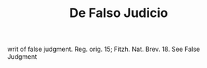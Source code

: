 ---
title: De Falso Judicio
letter: D
permalink: "/definitions/bld-de-falso-judicio.html"
body: writ of false judgment. Reg. orig. 15; Fitzh. Nat. Brev. 18. See False Judgment
published_at: '2018-07-07'
source: Black's Law Dictionary 2nd Ed (1910)
layout: post
---